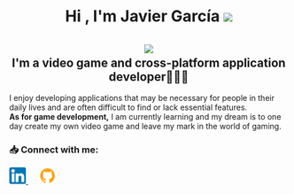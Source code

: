 <h1 align="center">
    <b>Hi , I'm Javier García </b>
    <img src="https://media.giphy.com/media/hvRJCLFzcasrR4ia7z/giphy.gif" width="35">
</h1>

<h2 style="text-align:center;">
    <img src="https://media1.giphy.com/media/v1.Y2lkPTc5MGI3NjExcGtjMm5teGpqdzBvaTFiOWhyeGUxYnJvdzc3eTdpOWswamQ5OXg4aCZlcD12MV9pbnRlcm5hbF9naWZfYnlfaWQmY3Q9Zw/JqmupuTVZYaQX5s094/giphy.gif" width="300"/>
    <div>
        <b>
            I'm a video game and cross-platform application developer👨🏻‍💻
        </b>
    </div>
</h2>

<div>
    <p>
    I enjoy developing applications that may be necessary for people in their daily lives and are often difficult to find or lack essential features.
    <br>
    <b>As for game development,</b> I am currently learning and my dream is to one day create my own video game and leave my mark in the world of gaming.
    </p>
</div>

### <p> 📥 Connect with me: </p>

<div>
    <a href = "https://www.linkedin.com/in/javiergarciaignacio/" style="padding-right: 10px;">
        <img src= "Images\linkedin-icon.png" alt = "Javier García Linkedin" width = "30px"/>
    </a>
    <a href = "https://github.com/JvrGrc" style="padding-left: 10px; padding-right: 10px">
        <img src= "Images\github-icon.png" alt = "Javier García Github" width = "30px"/>
    </a>
</a>
</div>
